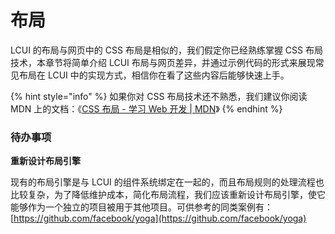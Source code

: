 # 布局

LCUI 的布局与网页中的 CSS 布局是相似的，我们假定你已经熟练掌握 CSS 布局技术，本章节将简单介绍 LCUI 布局与网页差异，并通过示例代码的形式来展现常见布局在 LCUI 中的实现方式，相信你在看了这些内容后能够快速上手。

{% hint style="info" %}
如果你对 CSS 布局技术还不熟悉，我们建议你阅读 MDN 上的文档：《[CSS 布局 - 学习 Web 开发 \| MDN](https://developer.mozilla.org/zh-CN/docs/Learn/CSS/CSS_layout)》
{% endhint %}

### 待办事项

**重新设计布局引擎**

现有的布局引擎是与 LCUI 的组件系统绑定在一起的，而且布局规则的处理流程也比较复杂，为了降低维护成本，简化布局流程，我们应该重新设计布局引擎，使它能够作为一个独立的项目被用于其他项目。可供参考的同类案例有：[https://github.com/facebook/yoga](https://github.com/facebook/yoga)



